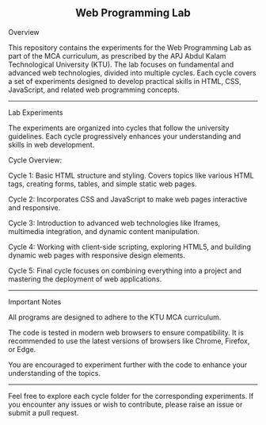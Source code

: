 <h2 align="center">
  <strong>Web Programming Lab</strong>  
</h2>

 Overview

This repository contains the experiments for the Web Programming Lab as part of the MCA curriculum, as prescribed by the APJ Abdul Kalam Technological University (KTU). The lab focuses on fundamental and advanced web technologies, divided into multiple cycles. Each cycle covers a set of experiments designed to develop practical skills in HTML, CSS, JavaScript, and related web programming concepts.


---

Lab Experiments

The experiments are organized into cycles that follow the university guidelines. Each cycle progressively enhances your understanding and skills in web development.

Cycle Overview:

Cycle 1: Basic HTML structure and styling. Covers topics like various HTML tags, creating forms, tables, and simple static web pages.

Cycle 2: Incorporates CSS and JavaScript to make web pages interactive and responsive.

Cycle 3: Introduction to advanced web technologies like Iframes, multimedia integration, and dynamic content manipulation.

Cycle 4: Working with client-side scripting, exploring HTML5, and building dynamic web pages with responsive design elements.

Cycle 5: Final cycle focuses on combining everything into a project and mastering the deployment of web applications.



---

Important Notes

All programs are designed to adhere to the KTU MCA curriculum.

The code is tested in modern web browsers to ensure compatibility. It is recommended to use the latest versions of browsers like Chrome, Firefox, or Edge.

You are encouraged to experiment further with the code to enhance your understanding of the topics.



---

Feel free to explore each cycle folder for the corresponding experiments. If you encounter any issues or wish to contribute, please raise an issue or submit a pull request.
